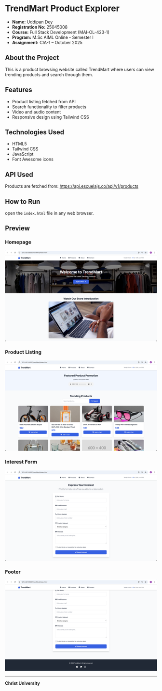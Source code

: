 # TrendMart Product Explorer

- **Name:** Uddipan Dey
- **Registration No:** 25045008
- **Course:** Full Stack Development (MAI-OL-423-1)
- **Program:** M.Sc AIML Online - Semester I
- **Assignment:** CIA-1 – October 2025

## About the Project

This is a product browsing website called TrendMart where users can view trending products and search through them.

## Features

- Product listing fetched from API
- Search functionality to filter products
- Video and audio content
- Responsive design using Tailwind CSS

## Technologies Used

- HTML5
- Tailwind CSS
- JavaScript
- Font Awesome icons

## API Used

Products are fetched from: https://api.escuelajs.co/api/v1/products

## How to Run

open the `index.html` file in any web browser.

## Preview

### Homepage

![Screenshot 1](preview/screenshot-1.png)

### Product Listing

![Screenshot 2](preview/screenshot-2.png)

### Interest Form

![Screenshot 3](preview/screenshot-3.png)

### Footer

![Screenshot 4](preview/screenshot-4.png)

---

**Christ University**
